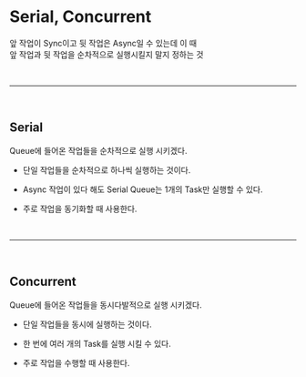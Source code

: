 # <b> Serial, Concurrent </b>

앞 작업이 Sync이고 뒷 작업은 Async일 수 있는데 이 때   
앞 작업과 뒷 작업을 순차적으로 실행시킬지 말지 정하는 것

<br>
<hr>
<br>

## <b> Serial </b>
Queue에 들어온 작업들을 순차적으로 실행 시키겠다.

- 단일 작업들을 순차적으로 하나씩 실행하는 것이다.

- Async 작업이 있다 해도 Serial Queue는 1개의 Task만 실행할 수 있다.

- 주로 작업을 동기화할 때 사용한다.


<br>
<hr>
<br>

## <b> Concurrent </b>
Queue에 들어온 작업들을 동시다발적으로 실행 시키겠다.

- 단일 작업들을 동시에 실행하는 것이다.

- 한 번에 여러 개의 Task를 실행 시킬 수 있다.

- 주로 작업을 수행할 때 사용한다.